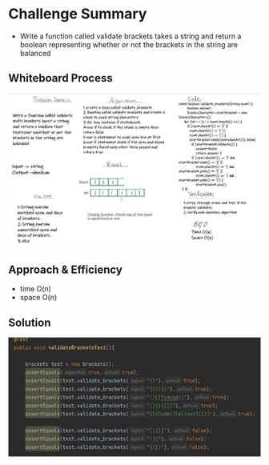 # Challenge Summary
 - Write a function called validate brackets
takes a string and return a boolean
representing whether or not 
the brackets in the string are balanced
## Whiteboard Process

![](2.jpg)
## Approach & Efficiency

- time O(n)
- space O(n)

## Solution
![](33.jpg)